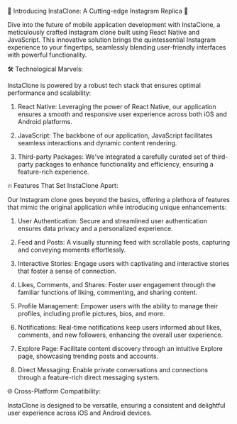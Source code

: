 🚀 Introducing InstaClone: A Cutting-edge Instagram Replica 🚀


Dive into the future of mobile application development with InstaClone, a meticulously crafted Instagram clone built using React Native and JavaScript. This innovative solution brings the quintessential Instagram experience to your fingertips, seamlessly blending user-friendly interfaces with powerful functionality.


🛠️ Technological Marvels:

InstaClone is powered by a robust tech stack that ensures optimal performance and scalability:

1. React Native: Leveraging the power of React Native, our application ensures a smooth and responsive user experience across both iOS and Android platforms.

2. JavaScript: The backbone of our application, JavaScript facilitates seamless interactions and dynamic content rendering.

3. Third-party Packages: We've integrated a carefully curated set of third-party packages to enhance functionality and efficiency, ensuring a feature-rich experience.

🔥 Features That Set InstaClone Apart:

Our Instagram clone goes beyond the basics, offering a plethora of features that mimic the original application while introducing unique enhancements:

1. User Authentication: Secure and streamlined user authentication ensures data privacy and a personalized experience.

2. Feed and Posts: A visually stunning feed with scrollable posts, capturing and conveying moments effortlessly.

3. Interactive Stories: Engage users with captivating and interactive stories that foster a sense of connection.

4. Likes, Comments, and Shares: Foster user engagement through the familiar functions of liking, commenting, and sharing content.

5. Profile Management: Empower users with the ability to manage their profiles, including profile pictures, bios, and more.

6. Notifications: Real-time notifications keep users informed about likes, comments, and new followers, enhancing the overall user experience.

7. Explore Page: Facilitate content discovery through an intuitive Explore page, showcasing trending posts and accounts.

8. Direct Messaging: Enable private conversations and connections through a feature-rich direct messaging system.


🌐 Cross-Platform Compatibility:

InstaClone is designed to be versatile, ensuring a consistent and delightful user experience across iOS and Android devices.



